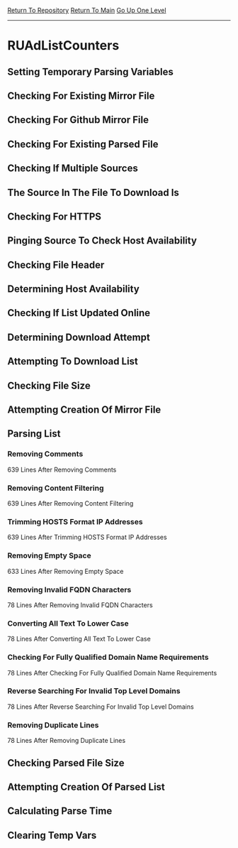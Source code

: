 [Return To Repository](https://github.com/deathbybandaid/piholeparser/)
[Return To Main](https://github.com/deathbybandaid/piholeparser/blob/master/RecentRunLogs/Mainlog.md)
[Go Up One Level](https://github.com/deathbybandaid/piholeparser/blob/master/RecentRunLogs/TopLevelScripts/30-Processing-Blacklists.md)
____________________________________
# RUAdListCounters
## Setting Temporary Parsing Variables
## Checking For Existing Mirror File
## Checking For Github Mirror File
## Checking For Existing Parsed File
## Checking If Multiple Sources
## The Source In The File To Download Is
## Checking For HTTPS
## Pinging Source To Check Host Availability
## Checking File Header
## Determining Host Availability
## Checking If List Updated Online
## Determining Download Attempt
## Attempting To Download List
## Checking File Size
## Attempting Creation Of Mirror File
## Parsing List
### Removing Comments
639 Lines After Removing Comments
### Removing Content Filtering
639 Lines After Removing Content Filtering
### Trimming HOSTS Format IP Addresses
639 Lines After Trimming HOSTS Format IP Addresses
### Removing Empty Space
633 Lines After Removing Empty Space
### Removing Invalid FQDN Characters
78 Lines After Removing Invalid FQDN Characters
### Converting All Text To Lower Case
78 Lines After Converting All Text To Lower Case
### Checking For Fully Qualified Domain Name Requirements
78 Lines After Checking For Fully Qualified Domain Name Requirements
### Reverse Searching For Invalid Top Level Domains
78 Lines After Reverse Searching For Invalid Top Level Domains
### Removing Duplicate Lines
78 Lines After Removing Duplicate Lines
## Checking Parsed File Size
## Attempting Creation Of Parsed List
## Calculating Parse Time
## Clearing Temp Vars
